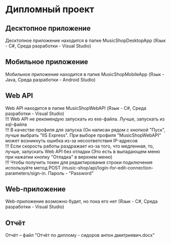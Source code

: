 # Дипломный проект
## Десктопное приложение
Десктопное приложение находится в папке MusicShopDesktopApp (Язык - C#, Среда разработки - Visual Studio)
## Мобильное приложение
Мобильное приложение находится в папке MusicShopMobileApp (Язык - Java, Среда разработки - Android Studio)
## Web API
Web API находится в папке MusicShopWebAPI (Язык - C#, Среда разработки - Visual Studio) <br>
!!! Web API не рекомендую запускать из exe-файла. Лучше, запускать из sql-файла <br>
!!! В качестве профиля для запуска (Он написан рядом с кнопкой "Пуск", лучше выбрать "IIS Express". При выборе профиля "MusicShopWebAPI" может возникнуть ошибка из-за несоответствия IP-адресов <br>
!!! Если скорость работы раздражает из-за того, что медленная, то, лучше, запускать Web API без отладки (Это есть в выпадающем меню при нажатии кнопку "Отладка" в верхнем меню) <br>
!!! Чтобы получить токен для редактирования строки подключения используйте метод POST /music-shop/api/login-for-edit-connection-parameters/sign-in. Пароль - "Password"
## Web-приложение
Web-приложение возможно будет, но пока его нет (Язык - C#, Среда разработки - Visual Studio)
## Отчёт
Отчёт – файл "Отчёт по диплому - сидоров антон дмитриевич.docx"


